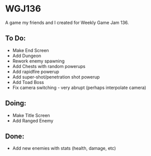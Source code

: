 # WGJ136
 A game my friends and I created for Weekly Game Jam 136.
 
 ## To Do:
  * Make End Screen
  * Add Dungeon
  * Rework enemy spawning
  * Add Chests with random powerups
  * Add rapidfire powerup
  * Add super-shot/penetration shot powerup
  * Add Toad Boss
  * Fix camera switching - very abrupt (perhaps interpolate camera)

## Doing:
  * Make Title Screen
  * Add Ranged Enemy

## Done:
  * Add new enemies with stats (health, damage, etc)
